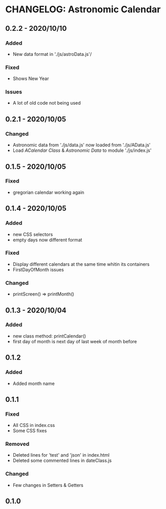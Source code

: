 # CHANGELOG: Astronomic Calendar
## 0.2.2 - 2020/10/10
 ### Added
  + New data format in './js/astroData.js'/
 ### Fixed
  + Shows New Year
 ### Issues
  + A lot of old code not being used
## 0.2.1 - 2020/10/05
 ### Changed
  - Astronomic data from './js/data.js' now loaded from './js/AData.js'
  - Load _ACalendar Class_ & _Astronomic Data_ to module './js/index.js'
## 0.1.5 - 2020/10/05
 ### Fixed
  - gregorian calendar working again
## 0.1.4 - 2020/10/05
 ### Added
  - new CSS selectors
  - empty days now different format
### Fixed
 - Display different calendars at the same time whitin its containers
 - FirstDayOfMonth issues
### Changed
 - printScreen() => printMonth()
## 0.1.3 - 2020/10/04
 ### Added
  - new class method: printCalendar()
  - first day of month is next day of last week of month before
## 0.1.2
 ### Added
 - Added month name
## 0.1.1
 ### Fixed
 - All CSS in index.css
 - Some CSS fixes
 ### Removed
 - Deleted lines for 'test' and 'json' in index.html
 - Deleted some commented lines in dateClass.js
 ### Changed
 - Few changes in Setters & Getters
## 0.1.0